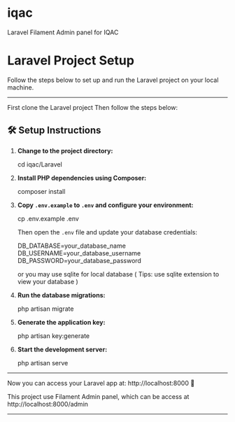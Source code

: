 # iqac
Laravel Filament Admin panel for IQAC

# Laravel Project Setup

Follow the steps below to set up and run the Laravel project on your local machine.

---
First clone the Laravel project
Then follow the steps below:

## 🛠️ Setup Instructions

1. **Change to the project directory:**

   cd iqac/Laravel

2. **Install PHP dependencies using Composer:**

   composer install

3. **Copy `.env.example` to `.env` and configure your environment:**

   cp .env.example .env

   Then open the `.env` file and update your database credentials:

   DB_DATABASE=your_database_name  
   DB_USERNAME=your_database_username  
   DB_PASSWORD=your_database_password

   or you may use sqlite for local database ( Tips: use sqlite extension to view your database )

4. **Run the database migrations:**

   php artisan migrate

5. **Generate the application key:**

   php artisan key:generate

6. **Start the development server:**

   php artisan serve

---

Now you can access your Laravel app at: http://localhost:8000 🚀

This project use Filament Admin panel, which can be access at http://localhost:8000/admin

---
